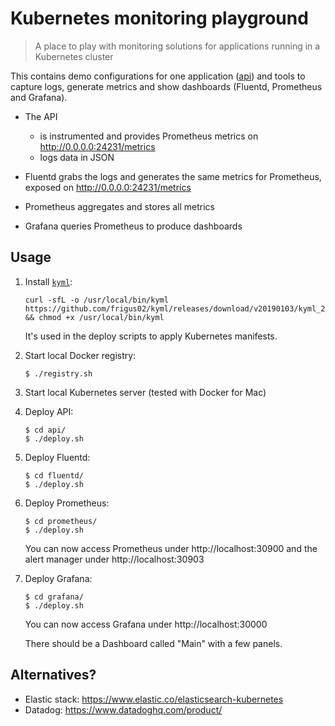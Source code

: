 # Kubernetes monitoring playground

> A place to play with monitoring solutions for applications running in a Kubernetes cluster

This contains demo configurations for one application ([api](./api)) and tools to capture logs, generate metrics and show dashboards (Fluentd, Prometheus and Grafana).

- The API

  - is instrumented and provides Prometheus metrics on http://0.0.0.0:24231/metrics
  - logs data in JSON

- Fluentd grabs the logs and generates the same metrics for Prometheus, exposed on http://0.0.0.0:24231/metrics

- Prometheus aggregates and stores all metrics

- Grafana queries Prometheus to produce dashboards

## Usage

1. Install [`kyml`](https://github.com/frigus02/kyml):

   ```console
   curl -sfL -o /usr/local/bin/kyml https://github.com/frigus02/kyml/releases/download/v20190103/kyml_20190103_darwin_amd64 && chmod +x /usr/local/bin/kyml
   ```

   It's used in the deploy scripts to apply Kubernetes manifests.

1. Start local Docker registry:

   ```console
   $ ./registry.sh
   ```

1. Start local Kubernetes server (tested with Docker for Mac)

1. Deploy API:

   ```console
   $ cd api/
   $ ./deploy.sh
   ```

1. Deploy Fluentd:

   ```console
   $ cd fluentd/
   $ ./deploy.sh
   ```

1. Deploy Prometheus:

   ```console
   $ cd prometheus/
   $ ./deploy.sh
   ```

   You can now access Prometheus under http://localhost:30900 and the alert manager under http://localhost:30903

1. Deploy Grafana:

   ```console
   $ cd grafana/
   $ ./deploy.sh
   ```

   You can now access Grafana under http://localhost:30000

   There should be a Dashboard called "Main" with a few panels.

## Alternatives?

- Elastic stack: https://www.elastic.co/elasticsearch-kubernetes
- Datadog: https://www.datadoghq.com/product/
